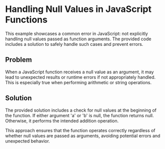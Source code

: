 # Handling Null Values in JavaScript Functions

This example showcases a common error in JavaScript: not explicitly handling null values passed as function arguments.  The provided code includes a solution to safely handle such cases and prevent errors.

## Problem

When a JavaScript function receives a null value as an argument, it may lead to unexpected results or runtime errors if not appropriately handled.  This is especially true when performing arithmetic or string operations.

## Solution

The provided solution includes a check for null values at the beginning of the function.  If either argument 'a' or 'b' is null, the function returns null.  Otherwise, it performs the intended addition operation.

This approach ensures that the function operates correctly regardless of whether null values are passed as arguments, avoiding potential errors and unexpected behavior.